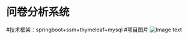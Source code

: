# 问卷分析系统
#技术框架：springboot+ssm+thymeleaf+mysql
#项目图片
![Image text](https://raw.github.com/yourName/repositpry/master/yourprojectName/img-folder/test.jpg)

